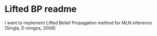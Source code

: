 # Lifted BP readme
I want to implement Lifted Belief Propagation method for MLN inference [Singla, D mingos, 2008]
